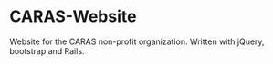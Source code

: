 # CARAS-Website
Website for the CARAS non-profit organization. Written with jQuery, bootstrap and Rails.
